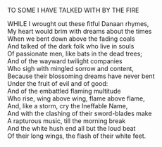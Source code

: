 TO SOME I HAVE TALKED WITH BY THE FIRE  
  
WHILE I wrought out these fitful Danaan rhymes,  
My heart would brim with dreams about the times  
When we bent down above the fading coals  
And talked of the dark folk who live in souls  
Of passionate men, like bats in the dead trees;  
And of the wayward twilight companies  
Who sigh with mingled sorrow and content,  
Because their blossoming dreams have never bent  
Under the fruit of evil and of good:  
And of the embattled flaming multitude  
Who rise, wing above wing, flame above flame,  
And, like a storm, cry the Ineffable Name,  
And with the clashing of their sword-blades make  
A rapturous music, till the morning break  
And the white hush end all but the loud beat  
Of their long wings, the flash of their white feet.  
